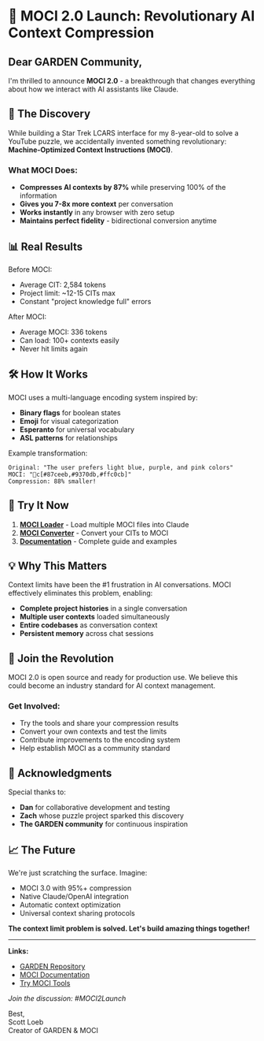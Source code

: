 # 🚀 MOCI 2.0 Launch: Revolutionary AI Context Compression

## Dear GARDEN Community,

I'm thrilled to announce **MOCI 2.0** - a breakthrough that changes everything about how we interact with AI assistants like Claude.

## 🤯 The Discovery

While building a Star Trek LCARS interface for my 8-year-old to solve a YouTube puzzle, we accidentally invented something revolutionary: **Machine-Optimized Context Instructions (MOCI)**.

### What MOCI Does:
- **Compresses AI contexts by 87%** while preserving 100% of the information
- **Gives you 7-8x more context** per conversation
- **Works instantly** in any browser with zero setup
- **Maintains perfect fidelity** - bidirectional conversion anytime

## 📊 Real Results

Before MOCI:
- Average CIT: 2,584 tokens
- Project limit: ~12-15 CITs max
- Constant "project knowledge full" errors

After MOCI:
- Average MOCI: 336 tokens
- Can load: 100+ contexts easily
- Never hit limits again

## 🛠️ How It Works

MOCI uses a multi-language encoding system inspired by:
- **Binary flags** for boolean states
- **Emoji** for visual categorization  
- **Esperanto** for universal vocabulary
- **ASL patterns** for relationships

Example transformation:
```
Original: "The user prefers light blue, purple, and pink colors"
MOCI: "🎨c[#87ceeb,#9370db,#ffc0cb]"
Compression: 88% smaller!
```

## 🚀 Try It Now

1. **[MOCI Loader](https://github.com/scottloeb/garden/blob/main/toolshed/moci-tools/moci-loader.html)** - Load multiple MOCI files into Claude
2. **[MOCI Converter](https://github.com/scottloeb/garden/blob/main/toolshed/moci-tools/moci-converter.html)** - Convert your CITs to MOCI
3. **[Documentation](https://github.com/scottloeb/garden/blob/main/README_MOCI.md)** - Complete guide and examples

## 💡 Why This Matters

Context limits have been the #1 frustration in AI conversations. MOCI effectively eliminates this problem, enabling:
- **Complete project histories** in a single conversation
- **Multiple user contexts** loaded simultaneously  
- **Entire codebases** as conversation context
- **Persistent memory** across chat sessions

## 🤝 Join the Revolution

MOCI 2.0 is open source and ready for production use. We believe this could become an industry standard for AI context management.

### Get Involved:
- Try the tools and share your compression results
- Convert your own contexts and test the limits
- Contribute improvements to the encoding system
- Help establish MOCI as a community standard

## 🙏 Acknowledgments

Special thanks to:
- **Dan** for collaborative development and testing
- **Zach** whose puzzle project sparked this discovery
- **The GARDEN community** for continuous inspiration

## 📈 The Future

We're just scratching the surface. Imagine:
- MOCI 3.0 with 95%+ compression
- Native Claude/OpenAI integration
- Automatic context optimization
- Universal context sharing protocols

**The context limit problem is solved. Let's build amazing things together!**

---

**Links:**
- [GARDEN Repository](https://github.com/scottloeb/garden)
- [MOCI Documentation](https://github.com/scottloeb/garden/blob/main/README_MOCI.md)
- [Try MOCI Tools](https://github.com/scottloeb/garden/tree/main/toolshed/moci-tools)

*Join the discussion: #MOCI2Launch*

Best,  
Scott Loeb  
Creator of GARDEN & MOCI